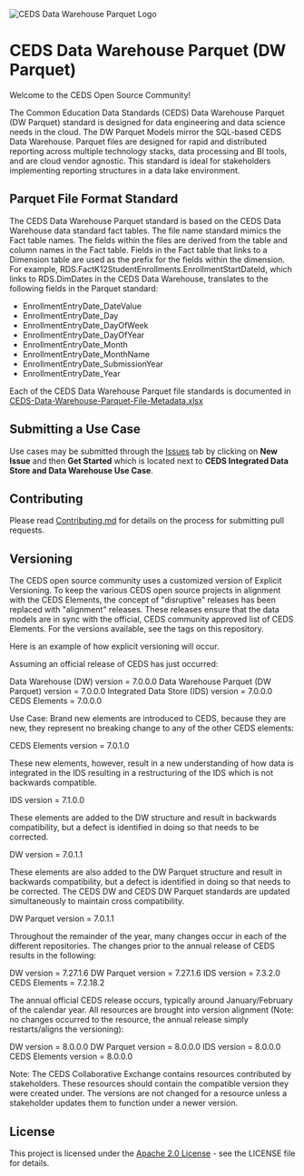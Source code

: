 ![CEDS Data Warehouse Parquet Logo](/res/CEDS-Data-Warehouse-Parquet-Logo-Full.png "CEDS Data Warehouse Parquet")

# CEDS Data Warehouse Parquet (DW Parquet)
Welcome to the CEDS Open Source Community!

The Common Education Data Standards (CEDS) Data Warehouse Parquet (DW Parquet) standard is designed for data engineering and data science needs in the cloud. The DW Parquet Models mirror the SQL-based CEDS Data Warehouse. Parquet files are designed for rapid and distributed reporting across multiple technology stacks, data processing and BI tools, and are cloud vendor agnostic.  This standard is ideal for stakeholders implementing reporting structures in a data lake environment. 

## Parquet File Format Standard
The CEDS Data Warehouse Parquet standard is based on the CEDS Data Warehouse data standard fact tables.  The file name standard mimics the Fact table names.  The fields within the files are derived from the table and column names in the Fact table.  Fields in the Fact table that links to a Dimension table are used as the prefix for the fields within the dimension.  For example, RDS.FactK12StudentEnrollments.EnrollmentStartDateId, which links to RDS.DimDates in the CEDS Data Warehouse, translates to the following fields in the Parquet standard:

* EnrollmentEntryDate_DateValue
* EnrollmentEntryDate_Day
* EnrollmentEntryDate_DayOfWeek
* EnrollmentEntryDate_DayOfYear
* EnrollmentEntryDate_Month
* EnrollmentEntryDate_MonthName
* EnrollmentEntryDate_SubmissionYear
* EnrollmentEntryDate_Year

Each of the CEDS Data Warehouse Parquet file standards is documented in [CEDS-Data-Warehouse-Parquet-File-Metadata.xlsx](/docs/CEDS-Data-Warehouse-Parquet-File-Metadata.xlsx)

## Submitting a Use Case
Use cases may be submitted through the [Issues](https://github.com/CEDStandards/CEDS-Data-Warehouse-Parquet/issues) tab by clicking on **New Issue** and then **Get Started** which is located next to **CEDS Integrated Data Store and Data Warehouse Use Case**.

## Contributing
Please read [Contributing.md](/Contributing.md) for details on the process for submitting pull requests.

## Versioning
The CEDS open source community uses a customized version of Explicit Versioning. To keep the various CEDS open source projects in alignment with the CEDS Elements, the concept of "disruptive" releases has been replaced with "alignment" releases. These releases ensure that the data models are in sync with the official, CEDS community approved list of CEDS Elements. For the versions available, see the tags on this repository.

Here is an example of how explicit versioning will occur.

Assuming an official release of CEDS has just occurred:

Data Warehouse (DW) version = 7.0.0.0
Data Warehouse Parquet (DW Parquet) version = 7.0.0.0
Integrated Data Store (IDS) version = 7.0.0.0
CEDS Elements = 7.0.0.0

Use Case:
Brand new elements are introduced to CEDS, because they are new, they represent no breaking change to any of the other CEDS elements:

CEDS Elements version = 7.0.1.0

These new elements, however, result in a new understanding of how data is integrated in the IDS resulting in a restructuring of the IDS which is not backwards compatible.

IDS version = 7.1.0.0

These elements are added to the DW structure and result in backwards compatibility, but a defect is identified in doing so that needs to be corrected.

DW version = 7.0.1.1

These elements are also added to the DW Parquet structure and result in backwards compatibility, but a defect is identified in doing so that needs to be corrected.  The CEDS DW and CEDS DW Parquet standards are updated simultaneously to maintain cross compatibility. 

DW Parquet version = 7.0.1.1

Throughout the remainder of the year, many changes occur in each of the different repositories. The changes prior to the annual release of CEDS results in the following:

DW version = 7.27.1.6
DW Parquet version = 7.27.1.6
IDS version = 7.3.2.0
CEDS Elements = 7.2.18.2

The annual official CEDS release occurs, typically around January/February of the calendar year. All resources are brought into version alignment (Note: no changes occurred to the resource, the annual release simply restarts/aligns the versioning):

DW version = 8.0.0.0
DW Parquet version = 8.0.0.0
IDS version = 8.0.0.0
CEDS Elements version = 8.0.0.0

Note: The CEDS Collaborative Exchange contains resources contributed by stakeholders. These resources should contain the compatible version they were created under.  The versions are not changed for a resource unless a stakeholder updates them to function under a newer version.

## License
This project is licensed under the [Apache 2.0 License](/LICENSE) - see the LICENSE file for details.


